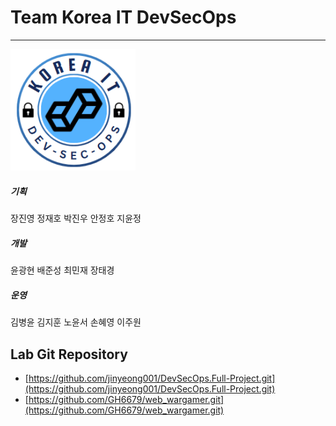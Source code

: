 # Team Korea IT DevSecOps
---

<img src="img/logo.png" alt="DevSecOps Team Logo" width="200">

##### **기획**
장진영 정재호 박진우 안정호 지윤정

##### **개발**
윤광현 배준성 최민재 장태경

##### **운영**
김병윤 김지훈 노윤서 손혜영 이주원

## Lab Git Repository
- [https://github.com/jinyeong001/DevSecOps.Full-Project.git](https://github.com/jinyeong001/DevSecOps.Full-Project.git)
- [https://github.com/GH6679/web_wargamer.git](https://github.com/GH6679/web_wargamer.git)

